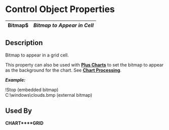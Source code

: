 # Control Object Properties

**Bitmap$** |  **_Bitmap to Appear in Cell_**  
---|---  
  
## Description

Bitmap to appear in a grid cell.

This property can also be used with **[Plus Charts](../Charting%20Alternatives%20in%20PxPlus/Introduction.htm#pluscharts)** to set the bitmap to appear as the background for the chart. See **[Chart Processing](../Charting%20Alternatives%20in%20PxPlus/Chart%20Processing/Overview.htm#properties)**.

**_Example:_**

!Stop (embedded bitmap)  
C:\windows\clouds.bmp (external bitmap)

## Used By

**CHART****GRID**
